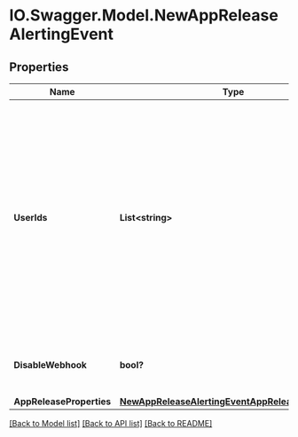 # IO.Swagger.Model.NewAppReleaseAlertingEvent
## Properties

Name | Type | Description | Notes
------------ | ------------- | ------------- | -------------
**UserIds** | **List&lt;string&gt;** | List of users who need to receive an email notification. If this is not null, then only sending emails will be triggered even if the event requires calling webhooks or doing other actions. | [optional] 
**DisableWebhook** | **bool?** | indicate whether notify via webhook or not | [optional] 
**AppReleaseProperties** | [**NewAppReleaseAlertingEventAppReleaseProperties**](NewAppReleaseAlertingEventAppReleaseProperties.md) |  | [optional] 

[[Back to Model list]](../README.md#documentation-for-models) [[Back to API list]](../README.md#documentation-for-api-endpoints) [[Back to README]](../README.md)

